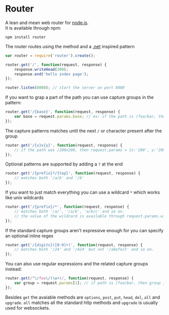# Router
A lean and mean web router for [node.js](http://nodejs.org).  
It is available through npm:

	npm install router
	
The router routes using the method and a [.net](http://msdn.microsoft.com/en-us/library/cc668201.aspx) inspired pattern

``` js
var router = require('router').create();

router.get('/', function(request, response) {
	response.writeHead(200);
	response.end('hello index page');
});

router.listen(8080); // start the server on port 8080
```

If you want to grap a part of the path you can use capture groups in the pattern:

``` js
router.get('/{base}', function(request, response) {
	var base = request.params.base; // ex: if the path is /foo/bar, then base = foo
});
```

The capture patterns matches until the next `/` or character present after the group

``` js
router.get('/{x}x{y}', function(request, response) {
	// if the path was /200x200, then request.params = {x:'200', y:'200'}
});
```

Optional patterns are supported by adding a `?` at the end

``` js
router.get('/{prefix}?/{top}', function(request, response) {
	// matches both '/a/b' and '/b'
});
```

If you want to just match everything you can use a wildcard `*` which works like unix wildcards

``` js
router.get('/{prefix}/*', function(request, response) {
	// matches both '/a/', '/a/b', 'a/b/c' and so on.
	// the value of the wildcard is available through request.params.wildcard
});
```

If the standard capture groups aren't expressive enough for you can specify an optional inline regex 

``` js
router.get('/{digits}([0-9]+)', function(request, response) {
	// matches both '/24' and '/424' but not '/abefest' and so on.
});
```

You can also use regular expressions and the related capture groups instead:

``` js
router.get(/^\/foo\/(\w+)/, function(request, response) {
	var group = request.params[1]; // if path is /foo/bar, then group is bar
});
```

Besides `get` the avaiable methods are `options`, `post`, `put`, `head`, `del`, `all` and `upgrade`.
`all` matches all the standard http methods and `upgrade` is usually used for websockets.